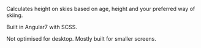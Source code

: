 Calculates height on skies based on age, height and your preferred way of skiing.

Built in Angular7 with SCSS.

Not optimised for desktop. Mostly built for smaller screens.
